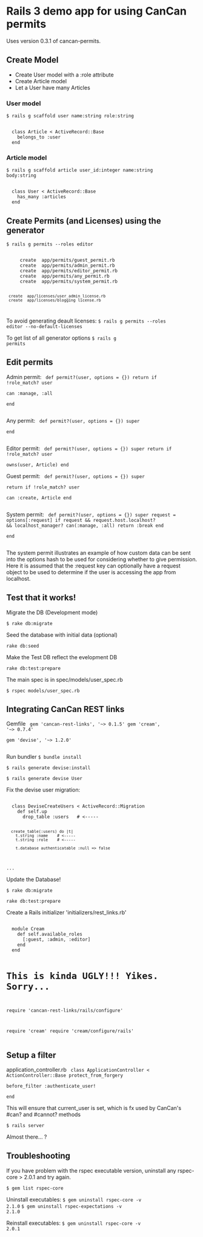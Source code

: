 # Rails 3 demo app for using CanCan permits

Uses version 0.3.1 of cancan-permits.

## Create Model

* Create User model with a :role attribute
* Create Article model
* Let a User have many Articles 

### User model

<code>$ rails g scaffold user name:string role:string</code>

<code>
  class Article < ActiveRecord::Base
    belongs_to :user
  end  
</code>

### Article model

<code>$ rails g scaffold article user_id:integer name:string body:string</code>

<code>
  class User < ActiveRecord::Base
    has_many :articles
  end  
</code>

## Create Permits (and Licenses) using the generator

<code>$ rails g permits --roles editor</code>

<code>
     create  app/permits/guest_permit.rb
     create  app/permits/admin_permit.rb
     create  app/permits/editor_permit.rb
     create  app/permits/any_permit.rb
     create  app/permits/system_permit.rb

     create  app/licenses/user_admin_license.rb  
     create  app/licenses/blogging_license.rb  
</code>

To avoid generating deault licenses:
<code>$ rails g permits --roles editor --no-default-licenses</code>

To get list of all generator options
<code>$ rails g permits</code>

## Edit permits

Admin permit:
<code>
  def permit?(user, options = {}) 
    return if !role_match? user    
    can :manage, :all    
  end    
</code>

Any permit:
<code>
  def permit?(user, options = {}) 
    super        
  end  
</code>

Editor permit:
<code>
  def permit?(user, options = {}) 
    super
    return if !role_match? user    
    owns(user, Article)
  end
</code>

Guest permit:
<code>
  def permit?(user, options = {}) 
    super    
    return if !role_match? user   
    can :create, Article
  end  
</code>

System permit:
<code>
  def permit?(user, options = {}) 
    super
    request = options[:request]
    if request && request.host.localhost? && localhost_manager?
      can(:manage, :all) 
      return :break
    end    
  end  
</code>

The system permit illustrates an example of how custom data can be sent into the options hash to be used for considering whether to give permission.
Here it is assumed that the :request key can optionally have a request object to be used to determine if the user is accessing the app from localhost. 

## Test that it works!

Migrate the DB (Development mode)

<code>$ rake db:migrate</code> 

Seed the database with initial data (optional)

<code>rake db:seed</code>

Make the Test DB reflect the evelopment DB

<code>rake db:test:prepare</code> 

The main spec is in spec/models/user_spec.rb

<code>$ rspec models/user_spec.rb</code>

## Integrating CanCan REST links

Gemfile
<code>
  gem 'cancan-rest-links', '~> 0.1.5'
  gem 'cream', '~> 0.7.4'  
  gem 'devise', '~> 1.2.0'    
</code>

Run bundler
<code>$ bundle install</code>

<code>$ rails generate devise:install</code>

<code>$ rails generate devise User</code>

Fix the devise user migration:

<code>
  class DeviseCreateUsers < ActiveRecord::Migration
    def self.up
      drop_table :users   # <-----

      create_table(:users) do |t|
        t.string :name    # <-----
        t.string :role    # <----- 

        t.database_authenticatable :null => false  
  ...
</code>

Update the Database!

<code>$ rake db:migrate</code> 

<code>rake db:test:prepare</code> 

Create a Rails initializer 'initializers/rest_links.rb'

<code>
  module Cream
    def self.available_roles
      [:guest, :admin, :editor]
    end
  end
  
  # This is kinda UGLY!!! Yikes. Sorry...
  require 'cancan-rest-links/rails/configure'
  
  require 'cream'
  require 'cream/configure/rails'  
</code>

## Setup a filter

application_controller.rb
<code>
class ApplicationController < ActionController::Base
  protect_from_forgery  
  before_filter :authenticate_user!    
end
</code>

This will ensure that current_user is set, which is fx used by CanCan's #can? and #cannot? methods

<code>$ rails server</code>

Almost there... ?

## Troubleshooting

If you have problem with the rspec executable version, uninstall any rspec-core > 2.0.1 and try again.

<code>$ gem list rspec-core</code>

Uninstall executables:
<code>$ gem uninstall rspec-core -v 2.1.0</code>
<code>$ gem uninstall rspec-expectations -v 2.1.0</code>

Reinstall executables:
<code>$ gem uninstall rspec-core -v 2.0.1</code>
